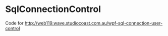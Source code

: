 SqlConnectionControl
====================

Code for http://web119.wave.studiocoast.com.au/wpf-sql-connection-user-control
